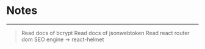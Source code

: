 # Notes
---

> Read docs of bcrypt
> Read docs of jsonwebtoken
> Read react router dom
> SEO engine -> react-helmet